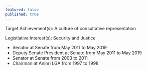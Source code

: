 ```yaml
---
featured: false
published: true
---
```

Target Achievement(s): A culture of consultative representation

Legistlative Interest(s): Security and Justice

* Senator at Senate from May 2011 to May 2019
* Deputy Senate President at Senate from May 2011 to May 2019
* Senator at Senate from 2003 to 2011
* Chairman at Aninri LGA from 1997 to 1998

